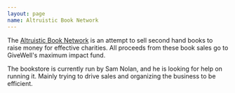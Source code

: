 ```yaml
---
layout: page
name: Altruistic Book Network
---
```


The [Altruistic Book Network](https://altruisticbook.net/) is an attempt to sell
second hand books to raise money for effective charities. All proceeds from these
book sales go to GiveWell's maximum impact fund.

The bookstore is currently run by Sam Nolan, and he is looking for help on running
it. Mainly trying to drive sales and organizing the business to be efficient.
